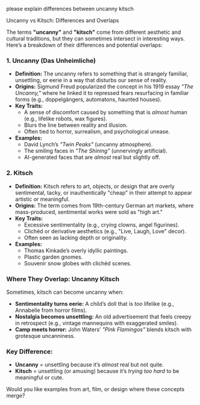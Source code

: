 please explain differences between uncanny kitsch


Uncanny vs Kitsch: Differences and Overlaps

The terms **"uncanny"** and **"kitsch"** come from different aesthetic and cultural traditions, but they can sometimes intersect in interesting ways. Here’s a breakdown of their differences and potential overlaps:

### **1. Uncanny (Das Unheimliche)**
- **Definition:** The uncanny refers to something that is strangely familiar, unsettling, or eerie in a way that disturbs our sense of reality.  
- **Origins:** Sigmund Freud popularized the concept in his 1919 essay *"The Uncanny,"* where he linked it to repressed fears resurfacing in familiar forms (e.g., doppelgängers, automatons, haunted houses).  
- **Key Traits:**  
  - A sense of discomfort caused by something that is *almost* human (e.g., lifelike robots, wax figures).  
  - Blurs the line between reality and illusion.  
  - Often tied to horror, surrealism, and psychological unease.  
- **Examples:**  
  - David Lynch’s *"Twin Peaks"* (uncanny atmosphere).  
  - The smiling faces in *"The Shining"* (unnervingly artificial).  
  - AI-generated faces that are *almost* real but slightly off.  

### **2. Kitsch**
- **Definition:** Kitsch refers to art, objects, or design that are overly sentimental, tacky, or inauthentically "cheap" in their attempt to appear artistic or meaningful.  
- **Origins:** The term comes from 19th-century German art markets, where mass-produced, sentimental works were sold as "high art."  
- **Key Traits:**  
  - Excessive sentimentality (e.g., crying clowns, angel figurines).  
  - Clichéd or derivative aesthetics (e.g., "Live, Laugh, Love" decor).  
  - Often seen as lacking depth or originality.  
- **Examples:**  
  - Thomas Kinkade’s overly idyllic paintings.  
  - Plastic garden gnomes.  
  - Souvenir snow globes with clichéd scenes.  

### **Where They Overlap: Uncanny Kitsch**
Sometimes, kitsch can become uncanny when:  
- **Sentimentality turns eerie:** A child’s doll that is *too* lifelike (e.g., Annabelle from horror films).  
- **Nostalgia becomes unsettling:** An old advertisement that feels creepy in retrospect (e.g., vintage mannequins with exaggerated smiles).  
- **Camp meets horror:** John Waters’ *"Pink Flamingos"* blends kitsch with grotesque uncanniness.  

### **Key Difference:**
- **Uncanny** = unsettling because it’s *almost* real but not quite.  
- **Kitsch** = unsettling (or amusing) because it’s *trying too hard* to be meaningful or cute.  

Would you like examples from art, film, or design where these concepts merge?

